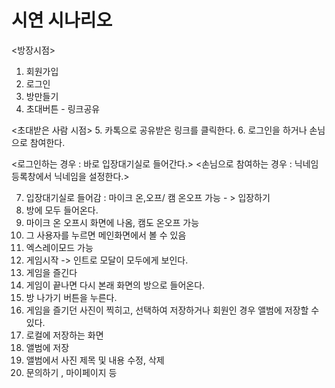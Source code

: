 # 시연 시나리오

<방장시점>
1. 회원가입
2. 로그인
3. 방만들기
4. 초대버튼 - 링크공유 

<초대받은 사람 시점>
5. 카톡으로 공유받은 링크를 클릭한다.
6. 로그인을 하거나 손님으로 참여한다. 

<로그인하는 경우 : 바로 입장대기실로 들어간다.>
<손님으로 참여하는 경우 : 닉네임 등록창에서 닉네임을 설정한다.>

7. 입장대기실로 들어감 : 마이크 온,오프/ 캠 온오프 가능 - > 입장하기
8. 방에 모두 들어온다.
9. 마이크 온 오프시 화면에 나옴, 캠도 온오프 가능
10. 그 사용자를 누르면 메인화면에서 볼 수 있음
11. 엑스레이모드 가능
12. 게임시작 -> 인트로 모달이 모두에게 보인다.
13. 게임을 즐긴다
14. 게임이 끝나면 다시 본래 화면의 방으로 들어온다.
15. 방 나가기 버튼을 누른다.
16. 게임을 즐기던 사진이 찍히고,  선택하여 저장하거나
회원인 경우 앨범에 저장할 수 있다.
17. 로컬에 저장하는 화면
18. 앨범에 저장
19. 앨범에서 사진 제목 및 내용 수정, 삭제
20. 문의하기 , 마이페이지 등
